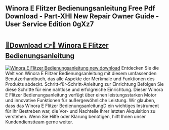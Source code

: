 ## Winora E Flitzer Bedienungsanleitung Free Pdf Download - Part-XHI New Repair Owner Guide - User Service Edition 0gXz7

# <h2><a href="http://df5851h.blite.top/?on=Winora+E+Flitzer+Bedienungsanleitung">🔗Download 👉🔴 Winora E Flitzer Bedienungsanleitung</a></h2>

[![Winora E Flitzer Bedienungsanleitung new download](https://i.imgur.com/lujVjoI.png)](http://df5851h.blite.top/?on=Winora+E+Flitzer+Bedienungsanleitung)
Entdecken Sie die Welt von Winora E Flitzer Bedienungsanleitung mit diesem umfassenden Benutzerhandbuch, das alle Aspekte der Merkmale und Funktionen des Produkts abdeckt. Schritt-für-Schritt-Anleitung zur Einrichtung Befolgen Sie diese Schritte für eine nahtlose und erfolgreiche Einrichtung. Dieser Winora E Flitzer Bedienungsanleitung verfügt über einen leistungsstarken Motor und innovative Funktionen für außergewöhnliche Leistung. Wir glauben, dass das Winora E Flitzer BedienungsanleitungD ein wichtiges Instrument für Ihr Bestreben war, die Vor- und Nachteile Ihrer letzten Akquisition zu verstehen. Wenn Sie Hilfe oder Klärung benötigen, hilft Ihnen unser Kundendienstteam gerne weiter.
